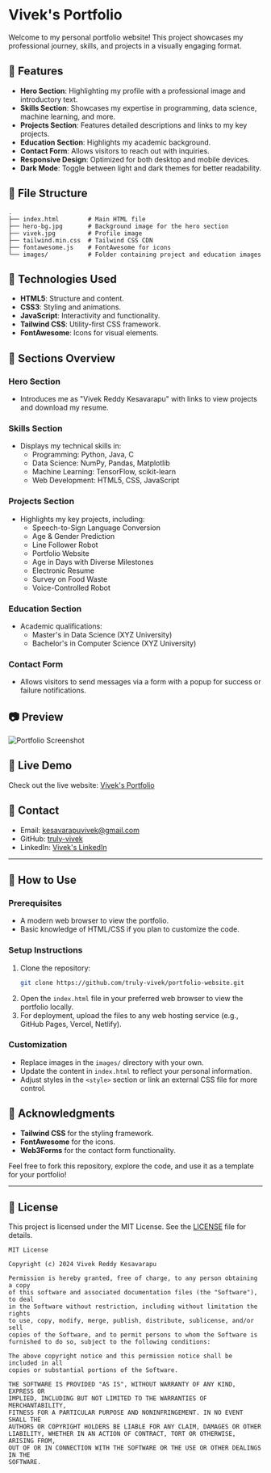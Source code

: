 # Vivek's Portfolio

Welcome to my personal portfolio website! This project showcases my professional journey, skills, and projects in a visually engaging format.

## 🌟 Features

- **Hero Section**: Highlighting my profile with a professional image and introductory text.
- **Skills Section**: Showcases my expertise in programming, data science, machine learning, and more.
- **Projects Section**: Features detailed descriptions and links to my key projects.
- **Education Section**: Highlights my academic background.
- **Contact Form**: Allows visitors to reach out with inquiries.
- **Responsive Design**: Optimized for both desktop and mobile devices.
- **Dark Mode**: Toggle between light and dark themes for better readability.

## 📁 File Structure

```plaintext
.
├── index.html        # Main HTML file
├── hero-bg.jpg       # Background image for the hero section
├── vivek.jpg         # Profile image
├── tailwind.min.css  # Tailwind CSS CDN
├── fontawesome.js    # FontAwesome for icons
└── images/           # Folder containing project and education images
```

## 🚀 Technologies Used

- **HTML5**: Structure and content.
- **CSS3**: Styling and animations.
- **JavaScript**: Interactivity and functionality.
- **Tailwind CSS**: Utility-first CSS framework.
- **FontAwesome**: Icons for visual elements.

## 📌 Sections Overview

### Hero Section
- Introduces me as "Vivek Reddy Kesavarapu" with links to view projects and download my resume.

### Skills Section
- Displays my technical skills in:
  - Programming: Python, Java, C
  - Data Science: NumPy, Pandas, Matplotlib
  - Machine Learning: TensorFlow, scikit-learn
  - Web Development: HTML5, CSS, JavaScript

### Projects Section
- Highlights my key projects, including:
  - Speech-to-Sign Language Conversion
  - Age & Gender Prediction
  - Line Follower Robot
  - Portfolio Website
  - Age in Days with Diverse Milestones
  - Electronic Resume
  - Survey on Food Waste
  - Voice-Controlled Robot

### Education Section
- Academic qualifications:
  - Master's in Data Science (XYZ University)
  - Bachelor's in Computer Science (XYZ University)

### Contact Form
- Allows visitors to send messages via a form with a popup for success or failure notifications.

## 📷 Preview
![Portfolio Screenshot](vivek.jpg)

## 🔗 Live Demo
Check out the live website: [Vivek's Portfolio](https://yourportfolio.com)

## 📧 Contact
- Email: [kesavarapuvivek@gmail.com](mailto:kesavarapuvivek@gmail.com)
- GitHub: [truly-vivek](https://github.com/truly-vivek)
- LinkedIn: [Vivek's LinkedIn](https://linkedin.com/in/vivek76)

---

## 📖 How to Use

### Prerequisites
- A modern web browser to view the portfolio.
- Basic knowledge of HTML/CSS if you plan to customize the code.

### Setup Instructions
1. Clone the repository:
   ```bash
   git clone https://github.com/truly-vivek/portfolio-website.git
   ```
2. Open the `index.html` file in your preferred web browser to view the portfolio locally.
3. For deployment, upload the files to any web hosting service (e.g., GitHub Pages, Vercel, Netlify).

### Customization
- Replace images in the `images/` directory with your own.
- Update the content in `index.html` to reflect your personal information.
- Adjust styles in the `<style>` section or link an external CSS file for more control.

## 🙌 Acknowledgments

- **Tailwind CSS** for the styling framework.
- **FontAwesome** for the icons.
- **Web3Forms** for the contact form functionality.

Feel free to fork this repository, explore the code, and use it as a template for your portfolio!

---

## 📜 License

This project is licensed under the MIT License. See the [LICENSE](LICENSE) file for details.

```plaintext
MIT License

Copyright (c) 2024 Vivek Reddy Kesavarapu

Permission is hereby granted, free of charge, to any person obtaining a copy
of this software and associated documentation files (the "Software"), to deal
in the Software without restriction, including without limitation the rights
to use, copy, modify, merge, publish, distribute, sublicense, and/or sell
copies of the Software, and to permit persons to whom the Software is
furnished to do so, subject to the following conditions:

The above copyright notice and this permission notice shall be included in all
copies or substantial portions of the Software.

THE SOFTWARE IS PROVIDED "AS IS", WITHOUT WARRANTY OF ANY KIND, EXPRESS OR
IMPLIED, INCLUDING BUT NOT LIMITED TO THE WARRANTIES OF MERCHANTABILITY,
FITNESS FOR A PARTICULAR PURPOSE AND NONINFRINGEMENT. IN NO EVENT SHALL THE
AUTHORS OR COPYRIGHT HOLDERS BE LIABLE FOR ANY CLAIM, DAMAGES OR OTHER
LIABILITY, WHETHER IN AN ACTION OF CONTRACT, TORT OR OTHERWISE, ARISING FROM,
OUT OF OR IN CONNECTION WITH THE SOFTWARE OR THE USE OR OTHER DEALINGS IN THE
SOFTWARE.
```
